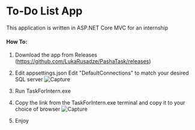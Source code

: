 # To-Do List App

This application is written in ASP.NET Core MVC for an internship

#### How To:


1. Download the app from Releases (https://github.com/LukaRusadze/PashaTask/releases) 

2. Edit appsettings.json 
	  Edit "DefaultConnections" to match your desired SQL server
    ![Capture](https://user-images.githubusercontent.com/79846188/132917703-b3f63431-9691-4bf2-828d-d486a505f349.PNG)

3. Run TaskForIntern.exe

4. Copy the link from the TaskForIntern.exe terminal and copy it to your choice of browser 
    ![Capture](https://user-images.githubusercontent.com/79846188/132917578-c3a41b66-261d-4fc9-bcc5-da895198b3fd.PNG)

5. Enjoy
